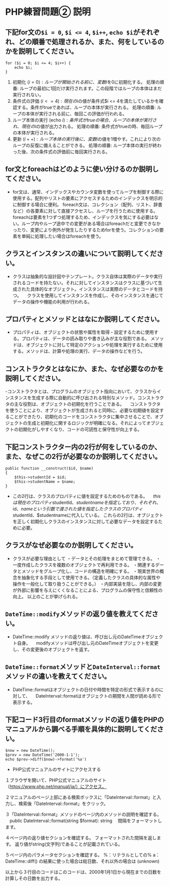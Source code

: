 # PHP練習問題② 説明

## 下記for文の`$i = 0`, `$i <= 4`, `$i++`, `echo $i`がそれぞれ、どの順番で処理されるか、また、何をしているのかを説明してください。

```
for ($i = 0; $i <= 4; $i++) {
    echo $i;
}
```

1. 初期化 ($i = 0):
ループが開始される前に、変数$iを0に初期化する。
処理の順番: ループの最初に1回だけ実行されます。この段階ではループの本体はまだ実行されない。
2. 条件式の評価 ($i <= 4):
現在の$iの値が条件式$i <= 4を満たしているかを確認する。条件がtrueであれば、ループの本体が実行される。
処理の順番: ループの本体が実行される前に、毎回この評価が行われる。
3. ループ本体の実行 (echo $i):
条件式がtrueの場合、ループの本体が実行され、現在の$iの値が出力される。
処理の順番: 条件式がtrueの時、毎回ループの本体が実行される。
4. 更新 ($i++):
ループ本体の実行後に、変数$iの値を1増やす。これにより次のループの反復に備えることができる。
処理の順番: ループ本体の実行が終わった後、次の条件式の評価前に毎回実行される。

## for文とforeachはどのように使い分けるのか説明してください。
- for文は、通常、インデックスやカウンタ変数を使ってループを制御する際に使用する。配列やリストの要素にアクセスするためのインデックスを明示的に制御する場合に便利。
  foreach文は、コレクション（配列、リスト、辞書など）の各要素に対して直接アクセスし、ループを行うために使用する。
  foreachは要素を1つずつ処理するため、インデックスを気にする必要はない。ループ内やループ途中での変更がある場合はforeachだと変更できなかったり、変更により例外が発生したりするためforを使う。コレクションの要素を単純に処理したい場合はforeachを使う。

## クラスとインスタンスの違いについて説明してください。
- クラスは抽象的な設計図やテンプレート。クラス自体は実際のデータや実行されるコードを持たない。それに対してインスタンスはクラスに基づいて生成された具体的なオブジェクト。インスタンスは実際のデータとコードを持つ。
　クラスを使用してインスタンスを作成し、そのインスタンスを通じてデータの操作や機能の利用が行われる。

## プロパティとメソッドとはなにか説明してください。
- プロパティは、オブジェクトの状態や属性を取得・設定するために使用する。プロパティは、データの読み取りや書き込みが主な役割である。
メソッドは、オブジェクトに対して特定のアクションや処理を実行するために使用する。メソッドは、計算や処理の実行、データの操作などを行う。

## コンストラクタとはなにか、また、なぜ必要なのかを説明してください。
-コンストラクタとは、プログラムのオブジェクト指向において、クラスからインスタンスを生成する際に自動的に呼び出される特別なメソッド。コンストラクタの主な役割は、オブジェクトの初期化を行うことである。
　コンストラクタを使うことにより、オブジェクトが生成されると同時に、必要な初期値を設定することができたり、初期化のコードをコンストラクタに集中させることで、オブジェクトの生成と初期化に関するロジックが明確になる。それによってオブジェクトの初期化がしやすくなり、コードの可読性と保守性が向上する。

## 下記コンストラクター内の2行が何をしているのか、また、なぜこの2行が必要なのか説明してください。
```
public function __construct($id, $name)
{
    $this->studentId = $id;
    $this->studentName = $name;
}
```
- この2行は、クラスのプロパティに値を設定するためのものである。
　$thisは現在のプロパティ$studentId、$studentnameを指定しており、それぞれ、$id、$nameという引数で渡された値を指定したクラスのプロパティ$studentId、$studentnameに代入している。
これらの2行は、オブジェクトを正しく初期化しクラスのインスタンスに対して必要なデータを設定するために必要。


## クラスがなぜ必要なのか説明してください。
- クラスが必要な理由として
・データとその処理をまとめて管理できる。
・一度作成したクラスを複数のオブジェクトで再利用できる。
・関連するデータとメソッドをグループ化し、コードの構造を明確にする。
・現実世界の概念を抽象化する手段として使用できる。（定義したクラスの具体的な属性や操作を一般化して取り扱うことができる。）
・内部実装を隠し、内部の変更が外部に影響を与えにくくなることによる、プログラムの保守性と信頼性の向上。
以上のことが挙げられる。

## `DateTime::modify`メソッドの返り値を教えてください。
- DateTime::modify メソッドの返り値は、呼び出し元のDateTimeオブジェクト自身。
　modifyメソッドは呼び出し元のDateTimeオブジェクトを変更し、その変更後のオブジェクトを返す。

## `DateTime::format`メソッドと`DateInterval::format`メソッドの違いを教えてください。
- DateTime::formatはオブジェクトの日付や時間を特定の形式で表示するのに対して、
　DateInterval::formatはオブジェクトの期間を人間が読める形で表示する。

## 下記コード3行目のformatメソッドの返り値をPHPのマニュアルから調べる手順を具体的に説明してください。
```
$now = new DateTime();
$prev = new DateTime('2000-1-1');
echo $prev->diff($now)->format('%a')
```

- PHP公式マニュアルのサイトにアクセスする

１ブラウザを開いて、PHP公式マニュアルのサイト（https://www.php.net/manual/ja/）にアクセス。

２マニュアルのページ上部にある検索ボックスに「DateInterval::format」と入力し、検索後「DateInterval::format」をクリック。

３「DateInterval::format」メソッドのページ内のメソッドの説明を確認する。
　public DateInterval::format(string $format): string
　間隔をフォーマットします。　

４ページ内の返り値セクションを確認する。
フォーマットされた間隔を返します。
返り値がstring(文字列)であることが記載されている。

５ページ内のパラメータセクションを確認する。
%：リテラルとしての%
a：DateTime::diff() の結果に使った場合は総日数、それ以外の場合は (unknown)

以上から３行目のコードはこのコードは、2000年1月1日から現在までの日数を計算しその日数を出力する。